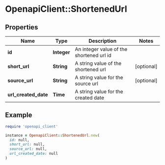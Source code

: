 # OpenapiClient::ShortenedUrl

## Properties

| Name | Type | Description | Notes |
| ---- | ---- | ----------- | ----- |
| **id** | **Integer** | An integer value of the shortened url id |  |
| **short_url** | **String** | A string value of the shortened url | [optional] |
| **source_url** | **String** | A string value for the source url | [optional] |
| **url_created_date** | **Time** | A string value for the created date |  |

## Example

```ruby
require 'openapi_client'

instance = OpenapiClient::ShortenedUrl.new(
  id: null,
  short_url: null,
  source_url: null,
  url_created_date: null
)
```

